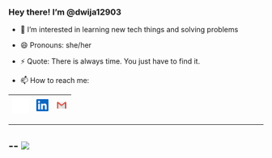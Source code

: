 ### Hey there! I’m @dwija12903

- 👀 I’m interested in learning new tech things and solving problems
- 😄 Pronouns: she/her
- ⚡ Quote: There is always time. You just have to find it.

- 📫 How to reach me:
  
| [<img src="https://raw.githubusercontent.com/Delta456/Delta456/master/img/github.png" alt="github logo" width="34">](https://github.com/dwija12903) | [<img src="https://github.com/Amchuz/Amchuz/blob/master/linkedin.jpeg" alt="linkedin logo" width="24">](https://www.linkedin.com/in/dwijapanchal/) | [<img src="https://github.com/Amchuz/Amchuz/blob/master/gmail.jpeg" alt="gmail logo" width="24">](mailto:dwija1209@gmail.com)
|---|---|---|

-----
--
<a href="https://github.com/Daggy1234">
  <img src="https://github-readme-stats.vercel.app/api/top-langs/?username=dwija12903&layout=compact" />
</a>
-----

<!---
dwija12903/dwija12903 is a ✨ special ✨ repository because its `README.md` (this file) appears on your GitHub profile.
You can click the Preview link to take a look at your changes.
--->

